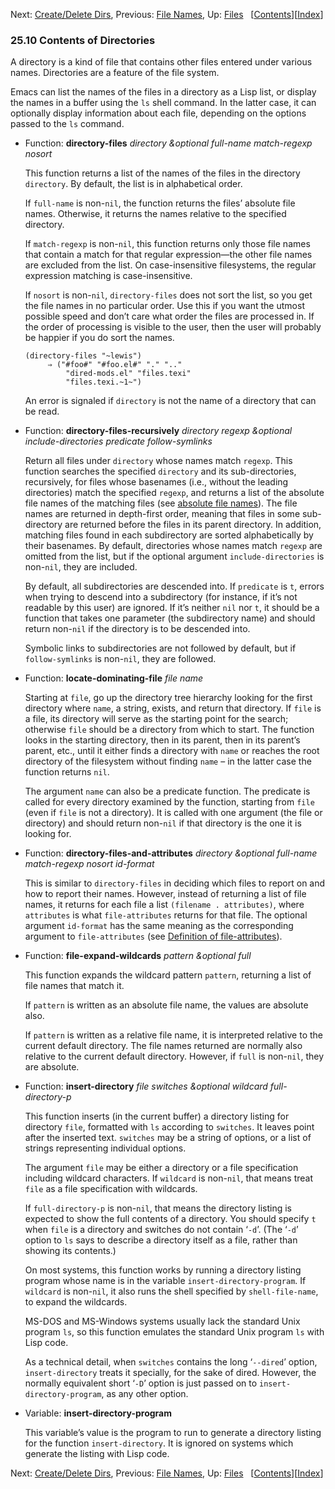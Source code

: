 <!-- This is the GNU Emacs Lisp Reference Manual
corresponding to Emacs version 27.2.

Copyright (C) 1990-1996, 1998-2021 Free Software Foundation,
Inc.

Permission is granted to copy, distribute and/or modify this document
under the terms of the GNU Free Documentation License, Version 1.3 or
any later version published by the Free Software Foundation; with the
Invariant Sections being "GNU General Public License," with the
Front-Cover Texts being "A GNU Manual," and with the Back-Cover
Texts as in (a) below.  A copy of the license is included in the
section entitled "GNU Free Documentation License."

(a) The FSF's Back-Cover Text is: "You have the freedom to copy and
modify this GNU manual.  Buying copies from the FSF supports it in
developing GNU and promoting software freedom." -->

<!-- Created by GNU Texinfo 6.7, http://www.gnu.org/software/texinfo/ -->

Next: [Create/Delete Dirs](Create_002fDelete-Dirs.html), Previous: [File Names](File-Names.html), Up: [Files](Files.html)   \[[Contents](index.html#SEC_Contents "Table of contents")]\[[Index](Index.html "Index")]

### 25.10 Contents of Directories

A directory is a kind of file that contains other files entered under various names. Directories are a feature of the file system.

Emacs can list the names of the files in a directory as a Lisp list, or display the names in a buffer using the `ls` shell command. In the latter case, it can optionally display information about each file, depending on the options passed to the `ls` command.

*   Function: **directory-files** *directory \&optional full-name match-regexp nosort*

    This function returns a list of the names of the files in the directory `directory`. By default, the list is in alphabetical order.

    If `full-name` is non-`nil`, the function returns the files’ absolute file names. Otherwise, it returns the names relative to the specified directory.

    If `match-regexp` is non-`nil`, this function returns only those file names that contain a match for that regular expression—the other file names are excluded from the list. On case-insensitive filesystems, the regular expression matching is case-insensitive.

    If `nosort` is non-`nil`, `directory-files` does not sort the list, so you get the file names in no particular order. Use this if you want the utmost possible speed and don’t care what order the files are processed in. If the order of processing is visible to the user, then the user will probably be happier if you do sort the names.

        (directory-files "~lewis")
             ⇒ ("#foo#" "#foo.el#" "." ".."
                 "dired-mods.el" "files.texi"
                 "files.texi.~1~")

    An error is signaled if `directory` is not the name of a directory that can be read.

<!---->

*   Function: **directory-files-recursively** *directory regexp \&optional include-directories predicate follow-symlinks*

    Return all files under `directory` whose names match `regexp`. This function searches the specified `directory` and its sub-directories, recursively, for files whose basenames (i.e., without the leading directories) match the specified `regexp`, and returns a list of the absolute file names of the matching files (see [absolute file names](Relative-File-Names.html)). The file names are returned in depth-first order, meaning that files in some sub-directory are returned before the files in its parent directory. In addition, matching files found in each subdirectory are sorted alphabetically by their basenames. By default, directories whose names match `regexp` are omitted from the list, but if the optional argument `include-directories` is non-`nil`, they are included.

    By default, all subdirectories are descended into. If `predicate` is `t`, errors when trying to descend into a subdirectory (for instance, if it’s not readable by this user) are ignored. If it’s neither `nil` nor `t`, it should be a function that takes one parameter (the subdirectory name) and should return non-`nil` if the directory is to be descended into.

    Symbolic links to subdirectories are not followed by default, but if `follow-symlinks` is non-`nil`, they are followed.

<!---->

*   Function: **locate-dominating-file** *file name*

    Starting at `file`, go up the directory tree hierarchy looking for the first directory where `name`, a string, exists, and return that directory. If `file` is a file, its directory will serve as the starting point for the search; otherwise `file` should be a directory from which to start. The function looks in the starting directory, then in its parent, then in its parent’s parent, etc., until it either finds a directory with `name` or reaches the root directory of the filesystem without finding `name` – in the latter case the function returns `nil`.

    The argument `name` can also be a predicate function. The predicate is called for every directory examined by the function, starting from `file` (even if `file` is not a directory). It is called with one argument (the file or directory) and should return non-`nil` if that directory is the one it is looking for.

<!---->

*   Function: **directory-files-and-attributes** *directory \&optional full-name match-regexp nosort id-format*

    This is similar to `directory-files` in deciding which files to report on and how to report their names. However, instead of returning a list of file names, it returns for each file a list `(filename . attributes)`, where `attributes` is what `file-attributes` returns for that file. The optional argument `id-format` has the same meaning as the corresponding argument to `file-attributes` (see [Definition of file-attributes](File-Attributes.html#Definition-of-file_002dattributes)).

<!---->

*   Function: **file-expand-wildcards** *pattern \&optional full*

    This function expands the wildcard pattern `pattern`, returning a list of file names that match it.

    If `pattern` is written as an absolute file name, the values are absolute also.

    If `pattern` is written as a relative file name, it is interpreted relative to the current default directory. The file names returned are normally also relative to the current default directory. However, if `full` is non-`nil`, they are absolute.

<!---->

*   Function: **insert-directory** *file switches \&optional wildcard full-directory-p*

    This function inserts (in the current buffer) a directory listing for directory `file`, formatted with `ls` according to `switches`. It leaves point after the inserted text. `switches` may be a string of options, or a list of strings representing individual options.

    The argument `file` may be either a directory or a file specification including wildcard characters. If `wildcard` is non-`nil`, that means treat `file` as a file specification with wildcards.

    If `full-directory-p` is non-`nil`, that means the directory listing is expected to show the full contents of a directory. You should specify `t` when `file` is a directory and switches do not contain ‘`-d`’. (The ‘`-d`’ option to `ls` says to describe a directory itself as a file, rather than showing its contents.)

    On most systems, this function works by running a directory listing program whose name is in the variable `insert-directory-program`. If `wildcard` is non-`nil`, it also runs the shell specified by `shell-file-name`, to expand the wildcards.

    MS-DOS and MS-Windows systems usually lack the standard Unix program `ls`, so this function emulates the standard Unix program `ls` with Lisp code.

    As a technical detail, when `switches` contains the long ‘`--dired`’ option, `insert-directory` treats it specially, for the sake of dired. However, the normally equivalent short ‘`-D`’ option is just passed on to `insert-directory-program`, as any other option.

<!---->

*   Variable: **insert-directory-program**

    This variable’s value is the program to run to generate a directory listing for the function `insert-directory`. It is ignored on systems which generate the listing with Lisp code.

Next: [Create/Delete Dirs](Create_002fDelete-Dirs.html), Previous: [File Names](File-Names.html), Up: [Files](Files.html)   \[[Contents](index.html#SEC_Contents "Table of contents")]\[[Index](Index.html "Index")]
